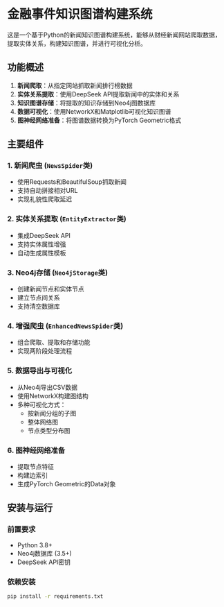 # 金融事件知识图谱构建系统

这是一个基于Python的新闻知识图谱构建系统，能够从财经新闻网站爬取数据，提取实体关系，构建知识图谱，并进行可视化分析。

## 功能概述

1. **新闻爬取**：从指定网站抓取新闻排行榜数据
2. **实体关系提取**：使用DeepSeek API提取新闻中的实体和关系
3. **知识图谱存储**：将提取的知识存储到Neo4j图数据库
4. **数据可视化**：使用NetworkX和Matplotlib可视化知识图谱
5. **图神经网络准备**：将图谱数据转换为PyTorch Geometric格式


## 主要组件

### 1. 新闻爬虫 (`NewsSpider`类)
- 使用Requests和BeautifulSoup抓取新闻
- 支持自动拼接相对URL
- 实现礼貌性爬取延迟

### 2. 实体关系提取 (`EntityExtractor`类)
- 集成DeepSeek API
- 支持实体属性增强
- 自动生成属性模板

### 3. Neo4j存储 (`Neo4jStorage`类)
- 创建新闻节点和实体节点
- 建立节点间关系
- 支持清空数据库

### 4. 增强爬虫 (`EnhancedNewsSpider`类)
- 组合爬取、提取和存储功能
- 实现两阶段处理流程

### 5. 数据导出与可视化
- 从Neo4j导出CSV数据
- 使用NetworkX构建图结构
- 多种可视化方式：
  - 按新闻分组的子图
  - 整体网络图
  - 节点类型分布图

### 6. 图神经网络准备
- 提取节点特征
- 构建边索引
- 生成PyTorch Geometric的Data对象

## 安装与运行

### 前置要求
- Python 3.8+
- Neo4j数据库 (3.5+)
- DeepSeek API密钥

### 依赖安装
```bash
pip install -r requirements.txt
